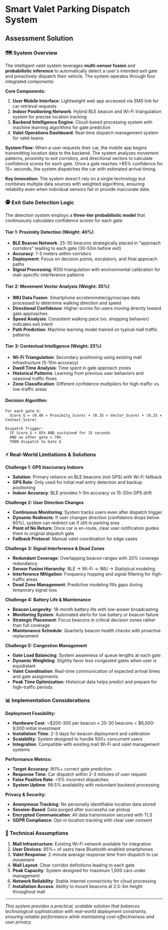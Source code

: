 # Smart Valet Parking Dispatch System
## Assessment Solution

### 🗺️ System Overview

The intelligent valet system leverages **multi-sensor fusion** and **probabilistic inference** to automatically detect a user's intended exit gate and proactively dispatch their vehicle. The system operates through four integrated components:

**Core Components:**
1. **User Mobile Interface**: Lightweight web app accessed via SMS link for car retrieval requests
2. **Indoor Positioning Network**: Hybrid BLE beacon and Wi-Fi triangulation system for precise location tracking
3. **Backend Intelligence Engine**: Cloud-based processing system with machine learning algorithms for gate prediction
4. **Valet Operations Dashboard**: Real-time dispatch management system for valet teams

**System Flow:**
When a user requests their car, the mobile app begins transmitting location data to the backend. The system analyzes movement patterns, proximity to exit corridors, and directional vectors to calculate confidence scores for each gate. Once a gate reaches >85% confidence for 15+ seconds, the system dispatches the car with estimated arrival timing.

**Key Innovation:** The system doesn't rely on a single technology but combines multiple data sources with weighted algorithms, ensuring reliability even when individual sensors fail or provide inaccurate data.

### 🕵️ Exit Gate Detection Logic

The detection system employs a **three-tier probabilistic model** that continuously calculates confidence scores for each gate:

#### Tier 1: Proximity Detection (Weight: 40%)
- **BLE Beacon Network**: 25-30 beacons strategically placed in "approach corridors" leading to each gate (30-50m before exit)
- **Accuracy**: 1-3 meters within corridors
- **Deployment**: Focus on decision points, escalators, and final approach paths
- **Signal Processing**: RSSI triangulation with environmental calibration for mall-specific interference patterns

#### Tier 2: Movement Vector Analysis (Weight: 35%)
- **IMU Data Fusion**: Smartphone accelerometer/gyroscope data processed to determine walking direction and speed
- **Directional Confidence**: Higher scores for users moving directly toward gate approaches
- **Speed Analysis**: Consistent walking pace (vs. shopping behavior) indicates exit intent
- **Path Prediction**: Machine learning model trained on typical mall traffic patterns

#### Tier 3: Contextual Intelligence (Weight: 25%)
- **Wi-Fi Triangulation**: Secondary positioning using existing mall infrastructure (5-10m accuracy)
- **Dwell Time Analysis**: Time spent in gate approach zones
- **Historical Patterns**: Learning from previous user behaviors and seasonal traffic flows
- **Zone Classification**: Different confidence multipliers for high-traffic vs. low-traffic areas

#### Decision Algorithm:
```
For each gate G:
  Score_G = (0.40 × Proximity_Score) + (0.35 × Vector_Score) + (0.25 × Context_Score)
  
Dispatch Trigger:
  IF Score_G > 85% AND sustained for 15 seconds
  AND no other gate > 70%
  THEN dispatch to Gate G
```

### ⚡ Real-World Limitations & Solutions

**Challenge 1: GPS Inaccuracy Indoors**
- **Solution**: Primary reliance on BLE beacons (not GPS) with Wi-Fi fallback
- **GPS Role**: Only used for initial mall entry detection and backup positioning
- **Indoor Accuracy**: BLE provides 1-3m accuracy vs 15-20m GPS drift

**Challenge 2: User Direction Changes**
- **Continuous Monitoring**: System tracks users even after dispatch trigger
- **Dynamic Redirects**: If user changes direction (confidence drops below 60%), system can redirect car if still in parking area
- **Point of No Return**: Once car is en-route, clear user notification guides them to original dispatch gate
- **Fallback Protocol**: Manual valet coordination for edge cases

**Challenge 3: Signal Interference & Dead Zones**
- **Redundant Coverage**: Overlapping beacon ranges with 20% coverage redundancy
- **Sensor Fusion Hierarchy**: BLE → Wi-Fi → IMU → Statistical modeling
- **Interference Mitigation**: Frequency hopping and signal filtering for high-traffic areas
- **Dead Zone Management**: Predictive modeling fills gaps during temporary signal loss

**Challenge 4: Battery Life & Maintenance**
- **Beacon Longevity**: 18-month battery life with low-power broadcasting
- **Monitoring System**: Automated alerts for low battery or beacon failure
- **Strategic Placement**: Focus beacons in critical decision zones rather than full coverage
- **Maintenance Schedule**: Quarterly beacon health checks with proactive replacement

**Challenge 5: Congestion Management**
- **Gate Load Balancing**: System awareness of queue lengths at each gate
- **Dynamic Weighting**: Slightly favor less congested gates when user is equidistant
- **Valet Coordination**: Real-time communication of expected arrival times and gate assignments
- **Peak Time Optimization**: Historical data helps predict and prepare for high-traffic periods

### 📊 Implementation Considerations

**Deployment Feasibility:**
- **Hardware Cost**: ~$200-300 per beacon × 25-30 beacons = $6,000-9,000 initial investment
- **Installation Time**: 2-3 days for beacon deployment and calibration
- **Scalability**: System designed to handle 500+ concurrent users
- **Integration**: Compatible with existing mall Wi-Fi and valet management systems

**Performance Metrics:**
- **Target Accuracy**: 90%+ correct gate prediction
- **Response Time**: Car dispatch within 2-3 minutes of user request
- **False Positive Rate**: <5% incorrect dispatches
- **System Uptime**: 99.5% availability with redundant backend processing

**Privacy & Security:**
- **Anonymous Tracking**: No personally identifiable location data stored
- **Session-Based**: Data purged after successful car pickup
- **Encrypted Communication**: All data transmission secured with TLS
- **GDPR Compliance**: Opt-in location tracking with clear user consent

### 🔧 Technical Assumptions

1. **Mall Infrastructure**: Existing Wi-Fi network available for integration
2. **User Devices**: 95%+ of users have Bluetooth-enabled smartphones
3. **Valet Response**: 2-minute average response time from dispatch to car movement
4. **Mall Layout**: Clear corridor definitions leading to each gate
5. **Peak Capacity**: System designed for maximum 1,000 cars under management
6. **Network Reliability**: Stable internet connectivity for cloud processing
7. **Installation Access**: Ability to mount beacons at 2.5-3m height throughout mall

---

*This system provides a practical, scalable solution that balances technological sophistication with real-world deployment constraints, ensuring reliable performance while maintaining cost-effectiveness and user privacy.*